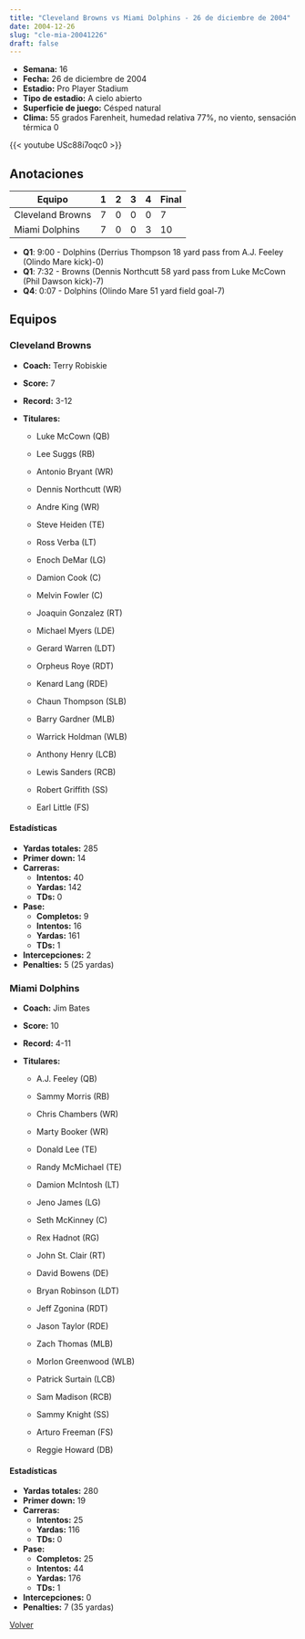 ```yaml
---
title: "Cleveland Browns vs Miami Dolphins - 26 de diciembre de 2004"
date: 2004-12-26
slug: "cle-mia-20041226"
draft: false
---
```


- **Semana:** 16
- **Fecha:** 26 de diciembre de 2004
- **Estadio:** Pro Player Stadium
- **Tipo de estadio:** A cielo abierto
- **Superficie de juego:** Césped natural
- **Clima:** 55 grados Farenheit, humedad relativa 77%, no viento, sensación térmica 0


{{< youtube USc88i7oqc0 >}}


## Anotaciones
| Equipo | 1 | 2 | 3 | 4 | Final |
|--------|---|---|---|---|-------|
| Cleveland Browns  | 7 | 0 | 0 | 0  | 7 |
| Miami Dolphins  | 7 | 0 | 0 | 3  | 10 |
- **Q1**: 9:00 - Dolphins (Derrius Thompson 18 yard pass from A.J. Feeley (Olindo Mare kick)-0)
- **Q1**: 7:32 - Browns (Dennis Northcutt 58 yard pass from Luke McCown (Phil Dawson kick)-7)
- **Q4**: 0:07 - Dolphins (Olindo Mare 51 yard field goal-7)


## Equipos


### Cleveland Browns
* **Coach:** Terry Robiskie
* **Score:** 7
* **Record:** 3-12
* **Titulares:** 

  * Luke McCown (QB) 

  * Lee Suggs (RB) 

  * Antonio Bryant (WR) 

  * Dennis Northcutt (WR) 

  * Andre King (WR) 

  * Steve Heiden (TE) 

  * Ross Verba (LT) 

  * Enoch DeMar (LG) 

  * Damion Cook (C) 

  * Melvin Fowler (C) 

  * Joaquin Gonzalez (RT) 

  * Michael Myers (LDE) 

  * Gerard Warren (LDT) 

  * Orpheus Roye (RDT) 

  * Kenard Lang (RDE) 

  * Chaun Thompson (SLB) 

  * Barry Gardner (MLB) 

  * Warrick Holdman (WLB) 

  * Anthony Henry (LCB) 

  * Lewis Sanders (RCB) 

  * Robert Griffith (SS) 

  * Earl Little (FS) 

#### Estadísticas
* **Yardas totales:** 285
* **Primer down:** 14
* **Carreras:**
  * **Intentos:** 40
  * **Yardas:** 142
  * **TDs:** 0
* **Pase:**
  * **Completos:** 9
  * **Intentos:** 16
  * **Yardas:** 161
  * **TDs:** 1
* **Intercepciones:** 2
* **Penalties:** 5 (25 yardas)

### Miami Dolphins
* **Coach:** Jim Bates
* **Score:** 10
* **Record:** 4-11
* **Titulares:** 

  * A.J. Feeley (QB) 

  * Sammy Morris (RB) 

  * Chris Chambers (WR) 

  * Marty Booker (WR) 

  * Donald Lee (TE) 

  * Randy McMichael (TE) 

  * Damion McIntosh (LT) 

  * Jeno James (LG) 

  * Seth McKinney (C) 

  * Rex Hadnot (RG) 

  * John St. Clair (RT) 

  * David Bowens (DE) 

  * Bryan Robinson (LDT) 

  * Jeff Zgonina (RDT) 

  * Jason Taylor (RDE) 

  * Zach Thomas (MLB) 

  * Morlon Greenwood (WLB) 

  * Patrick Surtain (LCB) 

  * Sam Madison (RCB) 

  * Sammy Knight (SS) 

  * Arturo Freeman (FS) 

  * Reggie Howard (DB) 

#### Estadísticas
* **Yardas totales:** 280
* **Primer down:** 19
* **Carreras:**
  * **Intentos:** 25
  * **Yardas:** 116
  * **TDs:** 0
* **Pase:**
  * **Completos:** 25
  * **Intentos:** 44
  * **Yardas:** 176
  * **TDs:** 1
* **Intercepciones:** 0
* **Penalties:** 7 (35 yardas)


[Volver](/historia/2004)
